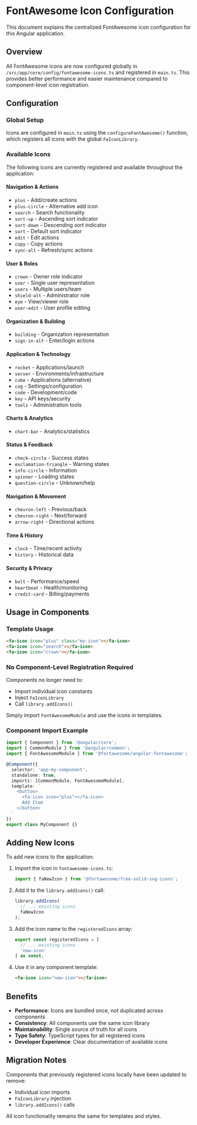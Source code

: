 # FontAwesome Icon Configuration

This document explains the centralized FontAwesome icon configuration for this Angular application.

## Overview

All FontAwesome icons are now configured globally in `/src/app/core/config/fontawesome-icons.ts` and registered in `main.ts`. This provides better performance and easier maintenance compared to component-level icon registration.

## Configuration

### Global Setup
Icons are configured in `main.ts` using the `configureFontAwesome()` function, which registers all icons with the global `FaIconLibrary`.

### Available Icons
The following icons are currently registered and available throughout the application:

#### Navigation & Actions
- `plus` - Add/create actions
- `plus-circle` - Alternative add icon
- `search` - Search functionality
- `sort-up` - Ascending sort indicator
- `sort-down` - Descending sort indicator
- `sort` - Default sort indicator
- `edit` - Edit actions
- `copy` - Copy actions
- `sync-alt` - Refresh/sync actions

#### User & Roles
- `crown` - Owner role indicator
- `user` - Single user representation
- `users` - Multiple users/team
- `shield-alt` - Administrator role
- `eye` - View/viewer role
- `user-edit` - User profile editing

#### Organization & Building
- `building` - Organization representation
- `sign-in-alt` - Enter/login actions

#### Application & Technology
- `rocket` - Applications/launch
- `server` - Environments/infrastructure
- `cube` - Applications (alternative)
- `cog` - Settings/configuration
- `code` - Development/code
- `key` - API keys/security
- `tools` - Administration tools

#### Charts & Analytics
- `chart-bar` - Analytics/statistics

#### Status & Feedback
- `check-circle` - Success states
- `exclamation-triangle` - Warning states
- `info-circle` - Information
- `spinner` - Loading states
- `question-circle` - Unknown/help

#### Navigation & Movement
- `chevron-left` - Previous/back
- `chevron-right` - Next/forward
- `arrow-right` - Directional actions

#### Time & History
- `clock` - Time/recent activity
- `history` - Historical data

#### Security & Privacy
- `bolt` - Performance/speed
- `heartbeat` - Health/monitoring
- `credit-card` - Billing/payments

## Usage in Components

### Template Usage
```html
<fa-icon icon="plus" class="my-icon"></fa-icon>
<fa-icon icon="search"></fa-icon>
<fa-icon icon="crown"></fa-icon>
```

### No Component-Level Registration Required
Components no longer need to:
- Import individual icon constants
- Inject `FaIconLibrary`
- Call `library.addIcons()`

Simply import `FontAwesomeModule` and use the icons in templates.

### Component Import Example
```typescript
import { Component } from '@angular/core';
import { CommonModule } from '@angular/common';
import { FontAwesomeModule } from '@fortawesome/angular-fontawesome';

@Component({
  selector: 'app-my-component',
  standalone: true,
  imports: [CommonModule, FontAwesomeModule],
  template: `
    <button>
      <fa-icon icon="plus"></fa-icon>
      Add Item
    </button>
  `
})
export class MyComponent {}
```

## Adding New Icons

To add new icons to the application:

1. Import the icon in `fontawesome-icons.ts`:
   ```typescript
   import { faNewIcon } from '@fortawesome/free-solid-svg-icons';
   ```

2. Add it to the `library.addIcons()` call:
   ```typescript
   library.addIcons(
     // ... existing icons
     faNewIcon
   );
   ```

3. Add the icon name to the `registeredIcons` array:
   ```typescript
   export const registeredIcons = [
     // ... existing icons
     'new-icon'
   ] as const;
   ```

4. Use it in any component template:
   ```html
   <fa-icon icon="new-icon"></fa-icon>
   ```

## Benefits

- **Performance**: Icons are bundled once, not duplicated across components
- **Consistency**: All components use the same icon library
- **Maintainability**: Single source of truth for all icons
- **Type Safety**: TypeScript types for all registered icons
- **Developer Experience**: Clear documentation of available icons

## Migration Notes

Components that previously registered icons locally have been updated to remove:
- Individual icon imports
- `FaIconLibrary` injection
- `library.addIcons()` calls

All icon functionality remains the same for templates and styles.